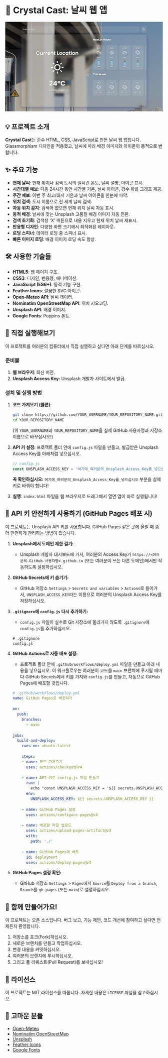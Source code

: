 # 🔮 Crystal Cast: 날씨 웹 앱

![Crystal Cast App Screenshot](screenshots/app-screenshot.png)

## 💡 프로젝트 소개

**Crystal Cast**는 순수 HTML, CSS, JavaScript로 만든 날씨 웹 앱입니다. Glassmorphism 디자인을 적용했고, 날씨에 따라 배경 이미지와 아이콘이 동적으로 변합니다.

## ✨ 주요 기능

*   **현재 날씨**: 현재 위치나 검색 도시의 실시간 온도, 날씨 설명, 아이콘 표시.
*   **시간대별 예보**: 다음 24시간 동안 시간별 기온, 날씨 아이콘, 강수 확률 그래프 제공.
*   **주간 예보**: 이번 주 최고/최저 기온과 날씨 아이콘을 한눈에 파악.
*   **위치 검색**: 도시 이름으로 전 세계 날씨 검색.
*   **자동 위치 감지**: 검색어 없으면 현재 위치 날씨 자동 표시.
*   **동적 배경**: 날씨에 맞는 Unsplash 고품질 배경 이미지 자동 전환.
*   **검색 초기화**: 검색창 'X' 버튼으로 내용 지우고 현재 위치 날씨 재표시.
*   **반응형 디자인**: 다양한 화면 크기에서 최적화된 레이아웃.
*   **로딩 스피너**: 데이터 로딩 중 스피너 표시.
*   **빠른 이미지 로딩**: 배경 이미지 로딩 속도 향상.

## 🛠️ 사용한 기술들

*   **HTML5**: 웹 페이지 구조.
*   **CSS3**: 디자인, 반응형, 애니메이션.
*   **JavaScript (ES6+)**: 동적 기능 구현.
*   **Feather Icons**: 깔끔한 SVG 아이콘.
*   **Open-Meteo API**: 날씨 데이터.
*   **Nominatim OpenStreetMap API**: 위치 지오코딩.
*   **Unsplash API**: 배경 이미지.
*   **Google Fonts**: Poppins 폰트.

## 🚀 직접 실행해보기

이 프로젝트를 여러분의 컴퓨터에서 직접 실행하고 싶다면 아래 단계를 따르십시오.

### **준비물**

1.  **웹 브라우저**: 최신 버전.
2.  **Unsplash Access Key**: Unsplash 개발자 사이트에서 발급.

### **설치 및 실행 방법**

1.  **코드 가져오기 (클론)**:
    ```bash
    git clone https://github.com/YOUR_USERNAME/YOUR_REPOSITORY_NAME.git
    cd YOUR_REPOSITORY_NAME
    ```
    (위 `YOUR_USERNAME`과 `YOUR_REPOSITORY_NAME`을 실제 GitHub 사용자명과 저장소 이름으로 바꾸십시오!)

2.  **API 키 설정**:
    프로젝트 폴더 안에 `config.js` 파일을 만들고, 발급받은 Unsplash Access Key를 아래처럼 넣으십시오.
    ```javascript
    // config.js
    const UNSPLASH_ACCESS_KEY = '여기에_여러분의_Unsplash_Access_Key를_넣으십시오';
    ```
    **꼭 확인하십시오:** `여기에_여러분의_Unsplash_Access_Key를_넣으십시오` 부분을 실제 키로 바꿔야 합니다!

3.  **실행**:
    `index.html` 파일을 웹 브라우저로 드래그해서 열면 앱이 바로 실행됩니다!

## 🔑 API 키 안전하게 사용하기 (GitHub Pages 배포 시)

이 프로젝트는 Unsplash API 키를 사용합니다. GitHub Pages 같은 곳에 올릴 때 좀 더 안전하게 관리하는 방법이 있습니다.

1.  **Unsplash에서 도메인 제한 걸기:**
    *   Unsplash 개발자 대시보드에 가서, 여러분의 Access Key가 `https://<여러분의-GitHub-사용자명>.github.io` (또는 여러분이 쓰는 다른 도메인)에서만 작동하도록 설정하십시오.

2.  **GitHub Secrets에 키 숨기기:**
    *   GitHub 저장소 `Settings` > `Secrets and variables` > `Actions`로 들어가서, `UNSPLASH_ACCESS_KEY`라는 이름으로 여러분의 Unsplash Access Key를 저장하십시오.

3.  **`.gitignore`에 `config.js` 다시 추가하기:**
    *   `config.js` 파일이 실수로 Git 저장소에 올라가지 않도록 `.gitignore`에 `config.js`를 추가하십시오.
    ```
    # .gitignore
    config.js
    ```

4.  **GitHub Actions로 자동 배포 설정:**
    *   프로젝트 폴더 안에 `.github/workflows/deploy.yml` 파일을 만들고 아래 내용을 넣으십시오. 이 워크플로우는 여러분이 코드를 `main` 브랜치에 푸시될 때마다 GitHub Secrets에서 키를 가져와 `config.js`를 만들고, 자동으로 GitHub Pages에 배포할 것입니다.

    ```yaml
    # .github/workflows/deploy.yml
    name: GitHub Pages로 배포하기

    on:
      push:
        branches:
          - main

    jobs:
      build-and-deploy:
        runs-on: ubuntu-latest

        steps:
        - name: 코드 가져오기
          uses: actions/checkout@v4

        - name: API 키로 config.js 파일 만들기
          run: |
            echo "const UNSPLASH_ACCESS_KEY = '${{ secrets.UNSPLASH_ACCESS_KEY }}';" > config.js
          env:
            UNSPLASH_ACCESS_KEY: ${{ secrets.UNSPLASH_ACCESS_KEY }}

        - name: GitHub Pages 설정
          uses: actions/configure-pages@v4

        - name: 배포할 파일 업로드
          uses: actions/upload-pages-artifact@v3
          with:
            path: './'

        - name: GitHub Pages에 배포
          id: deployment
          uses: actions/deploy-pages@v4
    ```

5.  **GitHub Pages 설정 확인:**
    *   GitHub 저장소 `Settings` > `Pages`에서 `Source`를 `Deploy from a branch`, `Branch`를 `gh-pages` (또는 `main`)로 설정하십시오.

## 🤝 함께 만들어가요!

이 프로젝트는 오픈 소스입니다. 버그 보고, 기능 제안, 코드 개선에 참여하고 싶다면 언제든지 환영합니다.

1.  저장소를 포크(Fork)하십시오.
2.  새로운 브랜치를 만들고 작업하십시오.
3.  변경 내용을 커밋하십시오.
4.  여러분의 브랜치에 푸시하십시오.
5.  그리고 풀 리퀘스트(Pull Request)를 보내십시오!

## 📄 라이선스

이 프로젝트는 MIT 라이선스를 따릅니다. 자세한 내용은 `LICENSE` 파일을 참고하십시오.

## 🙏 고마운 분들

*   [Open-Meteo](https://open-meteo.com/)
*   [Nominatim OpenStreetMap](https://nominatim.openstreetmap.org/)
*   [Unsplash](https://unsplash.com/)
*   [Feather Icons](https://feathericons.com/)
*   [Google Fonts](https://fonts.google.com/)